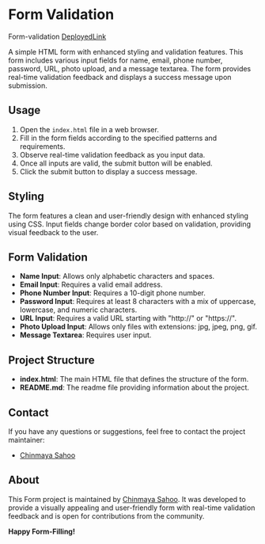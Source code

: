 
# Form Validation
Form-validation [DeployedLink](https://656cda5119315a39661c94d1--guileless-empanada-5a74fb.netlify.app/)

A simple HTML form with enhanced styling and validation features. This form includes various input fields for name, email, phone number, password, URL, photo upload, and a message textarea. The form provides real-time validation feedback and displays a success message upon submission.

## Usage

1. Open the `index.html` file in a web browser.
2. Fill in the form fields according to the specified patterns and requirements.
3. Observe real-time validation feedback as you input data.
4. Once all inputs are valid, the submit button will be enabled.
5. Click the submit button to display a success message.

## Styling

The form features a clean and user-friendly design with enhanced styling using CSS. Input fields change border color based on validation, providing visual feedback to the user.

## Form Validation

- **Name Input**: Allows only alphabetic characters and spaces.
- **Email Input**: Requires a valid email address.
- **Phone Number Input**: Requires a 10-digit phone number.
- **Password Input**: Requires at least 8 characters with a mix of uppercase, lowercase, and numeric characters.
- **URL Input**: Requires a valid URL starting with "http://" or "https://".
- **Photo Upload Input**: Allows only files with extensions: jpg, jpeg, png, gif.
- **Message Textarea**: Requires user input.

## Project Structure

- **index.html**: The main HTML file that defines the structure of the form.
- **README.md**: The readme file providing information about the project.

## Contact

If you have any questions or suggestions, feel free to contact the project maintainer:

- [Chinmaya Sahoo](chinmayasahoo.v@gmail)

## About

This Form project is maintained by  [Chinmaya Sahoo](chinmayasahoo.v@gmail). It was developed to provide a visually appealing and user-friendly form with real-time validation feedback and is open for contributions from the community.

**Happy Form-Filling!**


